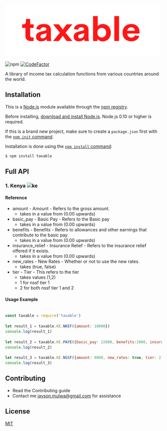 [![Logo](assets/taxable.png)](https://github.com/jaysonmulwa/taxable/)

![npm](https://img.shields.io/npm/v/taxable?color=green&label=taxable)
[![CodeFactor](https://www.codefactor.io/repository/github/jaysonmulwa/taxable/badge)](https://www.codefactor.io/repository/github/jaysonmulwa/taxable)

A library of income tax calculation functions from various countries around the world.

## Installation 

This is a [Node.js](https://nodejs.org/en/) module available through the
[npm registry](https://www.npmjs.com/).

Before installing, [download and install Node.js](https://nodejs.org/en/download/).
Node.js 0.10 or higher is required.

If this is a brand new project, make sure to create a `package.json` first with
the [`npm init` command](https://docs.npmjs.com/creating-a-package-json-file).

Installation is done using the
[`npm install` command](https://docs.npmjs.com/getting-started/installing-npm-packages-locally):

```bash
$ npm install taxable
```



## Full API

### 1. Kenya <img src="https://static.dwcdn.net/css/flag-icons/flags/4x3/ke.svg" alt="ke" height="15">

#### Reference

* amount - Amount - Refers to the gross amount.
  - takes in a value from (0.00 upwards)
* basic_pay - Basic Pay - Refers to the Basic pay 
  - takes in a value from (0.00 upwards)
* benefits - Benefits - Refers to allowances and other earnings that contribute to the basic pay.
  - takes in a value from (0.00 upwards)
* insurance_relief - Insurance Relief - Refers to the insurance relief offered if it exists.
  - takes in a value from (0.00 upwards)
* new_rates - New Rates - Whether or not to use the new rates.
  - takes (true, false)
* tier - Tier - This refers to the tier
  - takes values (1,2) 
  - 1 for nssf tier 1
  - 2 for both nssf tier 1 and 2

#### Usage Example

```js

const taxable = require('taxable')

let result_1 = taxable.KE.NHIF({amount: 10000})
console.log(result_1)

let result_2 = taxable.KE.PAYE({basic_pay: 22000, benefits:2000, insurance_relief:0}) //All add up to make Gross
console.log(result_2)

let result_3 = taxable.KE.NSSF({amount: 9000, new_rates: true, tier: 2 }) //Amount is Gross Pay or Pensionable amount
console.log(result_3)

```


## Contributing
- Read the Contributing guide
- Contact me jayson.mulwa@gmail.com for assistance

## License

[MIT](LICENSE)
